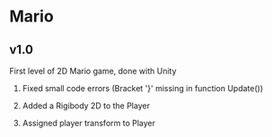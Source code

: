# Mario

## v1.0
First level of 2D Mario game, done with Unity

1. Fixed small code errors (Bracket '}' missing in function Update())

2. Added a Rigibody 2D to the Player

3. Assigned player transform to Player
